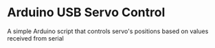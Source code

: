 # Arduino USB Servo Control
A simple Arduino script that controls servo's positions based on values received from serial
